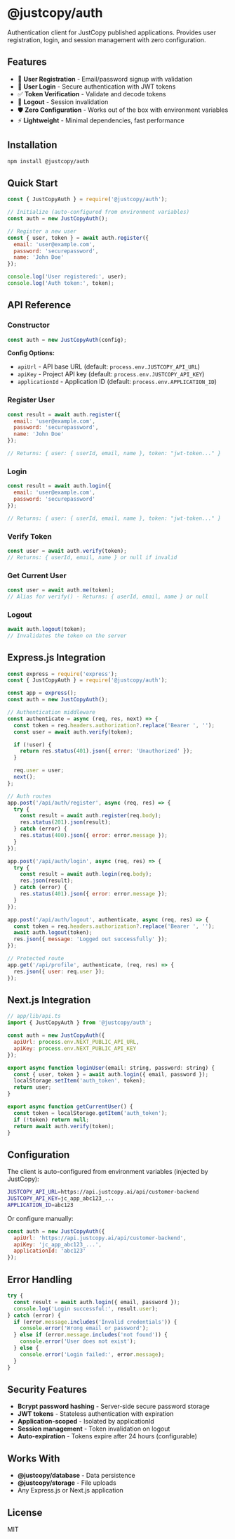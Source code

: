 # @justcopy/auth

Authentication client for JustCopy published applications. Provides user registration, login, and session management with zero configuration.

## Features

- 🔐 **User Registration** - Email/password signup with validation
- 🔑 **User Login** - Secure authentication with JWT tokens
- ✅ **Token Verification** - Validate and decode tokens
- 🚪 **Logout** - Session invalidation
- 🛡️ **Zero Configuration** - Works out of the box with environment variables
- ⚡ **Lightweight** - Minimal dependencies, fast performance

## Installation

```bash
npm install @justcopy/auth
```

## Quick Start

```javascript
const { JustCopyAuth } = require('@justcopy/auth');

// Initialize (auto-configured from environment variables)
const auth = new JustCopyAuth();

// Register a new user
const { user, token } = await auth.register({
  email: 'user@example.com',
  password: 'securepassword',
  name: 'John Doe'
});

console.log('User registered:', user);
console.log('Auth token:', token);
```

## API Reference

### Constructor

```javascript
const auth = new JustCopyAuth(config);
```

**Config Options:**
- `apiUrl` - API base URL (default: `process.env.JUSTCOPY_API_URL`)
- `apiKey` - Project API key (default: `process.env.JUSTCOPY_API_KEY`)
- `applicationId` - Application ID (default: `process.env.APPLICATION_ID`)

### Register User

```javascript
const result = await auth.register({
  email: 'user@example.com',
  password: 'securepassword',
  name: 'John Doe'
});

// Returns: { user: { userId, email, name }, token: "jwt-token..." }
```

### Login

```javascript
const result = await auth.login({
  email: 'user@example.com',
  password: 'securepassword'
});

// Returns: { user: { userId, email, name }, token: "jwt-token..." }
```

### Verify Token

```javascript
const user = await auth.verify(token);
// Returns: { userId, email, name } or null if invalid
```

### Get Current User

```javascript
const user = await auth.me(token);
// Alias for verify() - Returns: { userId, email, name } or null
```

### Logout

```javascript
await auth.logout(token);
// Invalidates the token on the server
```

## Express.js Integration

```javascript
const express = require('express');
const { JustCopyAuth } = require('@justcopy/auth');

const app = express();
const auth = new JustCopyAuth();

// Authentication middleware
const authenticate = async (req, res, next) => {
  const token = req.headers.authorization?.replace('Bearer ', '');
  const user = await auth.verify(token);

  if (!user) {
    return res.status(401).json({ error: 'Unauthorized' });
  }

  req.user = user;
  next();
};

// Auth routes
app.post('/api/auth/register', async (req, res) => {
  try {
    const result = await auth.register(req.body);
    res.status(201).json(result);
  } catch (error) {
    res.status(400).json({ error: error.message });
  }
});

app.post('/api/auth/login', async (req, res) => {
  try {
    const result = await auth.login(req.body);
    res.json(result);
  } catch (error) {
    res.status(401).json({ error: error.message });
  }
});

app.post('/api/auth/logout', authenticate, async (req, res) => {
  const token = req.headers.authorization?.replace('Bearer ', '');
  await auth.logout(token);
  res.json({ message: 'Logged out successfully' });
});

// Protected route
app.get('/api/profile', authenticate, (req, res) => {
  res.json({ user: req.user });
});
```

## Next.js Integration

```javascript
// app/lib/api.ts
import { JustCopyAuth } from '@justcopy/auth';

const auth = new JustCopyAuth({
  apiUrl: process.env.NEXT_PUBLIC_API_URL,
  apiKey: process.env.NEXT_PUBLIC_API_KEY
});

export async function loginUser(email: string, password: string) {
  const { user, token } = await auth.login({ email, password });
  localStorage.setItem('auth_token', token);
  return user;
}

export async function getCurrentUser() {
  const token = localStorage.getItem('auth_token');
  if (!token) return null;
  return await auth.verify(token);
}
```

## Configuration

The client is auto-configured from environment variables (injected by JustCopy):

```bash
JUSTCOPY_API_URL=https://api.justcopy.ai/api/customer-backend
JUSTCOPY_API_KEY=jc_app_abc123_...
APPLICATION_ID=abc123
```

Or configure manually:

```javascript
const auth = new JustCopyAuth({
  apiUrl: 'https://api.justcopy.ai/api/customer-backend',
  apiKey: 'jc_app_abc123_...',
  applicationId: 'abc123'
});
```

## Error Handling

```javascript
try {
  const result = await auth.login({ email, password });
  console.log('Login successful:', result.user);
} catch (error) {
  if (error.message.includes('Invalid credentials')) {
    console.error('Wrong email or password');
  } else if (error.message.includes('not found')) {
    console.error('User does not exist');
  } else {
    console.error('Login failed:', error.message);
  }
}
```

## Security Features

- **Bcrypt password hashing** - Server-side secure password storage
- **JWT tokens** - Stateless authentication with expiration
- **Application-scoped** - Isolated by applicationId
- **Session management** - Token invalidation on logout
- **Auto-expiration** - Tokens expire after 24 hours (configurable)

## Works With

- **@justcopy/database** - Data persistence
- **@justcopy/storage** - File uploads
- Any Express.js or Next.js application

## License

MIT

